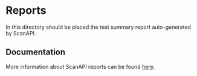 # Reports

In this directory should be placed the test summary report auto-generated by ScanAPI.

## Documentation

More information about ScanAPI reports can be found [here](https://scanapi.dev/docs_v1/configuration/custom_report.html).